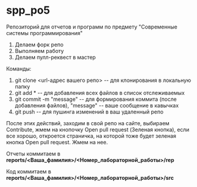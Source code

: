 # spp_po5

Репозиторий для отчетов и программ по предмету "Современные системы программирования"

1. Делаем форк репо
1. Выполняем работу
1. Делаем пулл-реквест в мастер

Команды:
1. git clone <url-адрес вашего репо> -- для клонирования в локальную папку
1. git add * -- для добавления всех файлов в список отслеживаемых
1. git commit -m "message" -- для формирования коммита (после добавления файлов), "message" -- ваше сообщение в кавычках
1. git push -- для пушинга изменений в ваш удаленный репо

После этих действий, заходим в свой репо на сайте, выбираем Contribute, жмем на кнопочку Open pull request (Зеленая кнопка), если все хорошо, откроется страничка, на которой тоже будет зеленая кнопка Open pull request. Жмем на нее.

Отчеты коммитаем в **reports/<Ваша_фамилия>/<Номер_лабораторной_работы>/rep**

Код коммитаем в **reports/<Ваша_фамилия>/<Номер_лабораторной_работы>/src**

